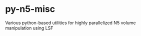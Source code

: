 # py-n5-misc
Various python-based utilities for highly parallelized N5 volume manipulation using LSF
